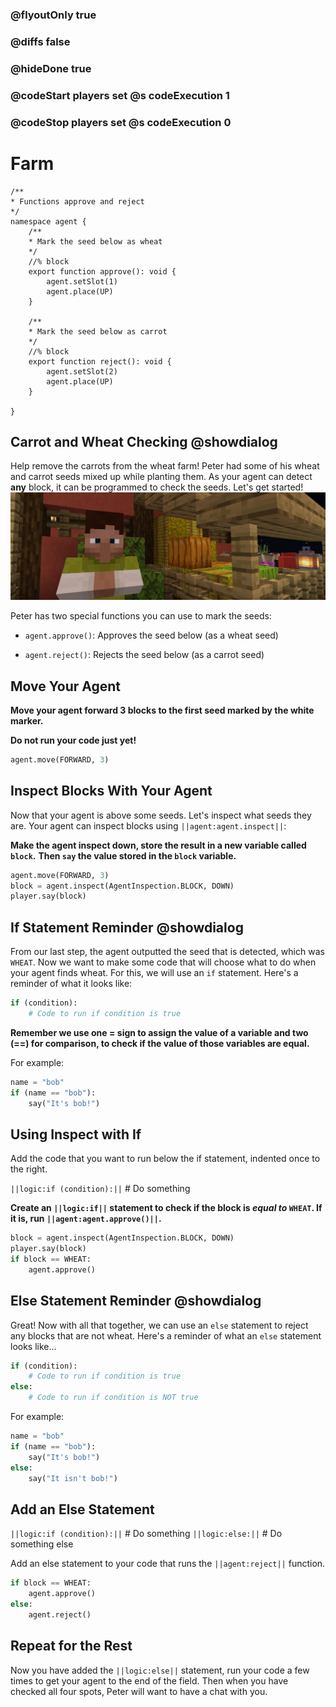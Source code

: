 ### @flyoutOnly true
### @diffs false
### @hideDone true
### @codeStart players set @s codeExecution 1
### @codeStop players set @s codeExecution 0

# Farm

```customts
/**
* Functions approve and reject
*/
namespace agent {
    /**
    * Mark the seed below as wheat
    */
    //% block
    export function approve(): void {
        agent.setSlot(1)
        agent.place(UP)
    }

    /**
    * Mark the seed below as carrot
    */
    //% block
    export function reject(): void {
        agent.setSlot(2)
        agent.place(UP)
    }
    
}
```

## Carrot and Wheat Checking @showdialog
Help remove the carrots from the wheat farm!
Peter had some of his wheat and carrot seeds mixed up while planting them. As your agent can detect **any** block, it can be programmed to check the seeds. Let's get started!
![Cover image of Peter](https://raw.githubusercontent.com/CausewayDigital/Minecraft-EE-MakeCode/refs/heads/master/tutorials/python-islands/island-2/farm/PeterCover.png)

Peter has two special functions you can use to mark the seeds:

- `agent.approve()`: Approves the seed below (as a wheat seed)

- `agent.reject()`: Rejects the seed below (as a carrot seed)
## Move Your Agent

**Move your agent forward 3 blocks to the first seed marked by the white marker.**   
   
**Do not run your code just yet!**

```python
agent.move(FORWARD, 3)
```

## Inspect Blocks With Your Agent
Now that your agent is above some seeds. Let's inspect what seeds they are. Your agent can inspect blocks using `||agent:agent.inspect||`:

**Make the agent inspect down, store the result in a new variable called `block`.**
**Then `say` the value stored in the `block` variable.**

```python
agent.move(FORWARD, 3)
block = agent.inspect(AgentInspection.BLOCK, DOWN)
player.say(block)
```

## If Statement Reminder @showdialog

From our last step, the agent outputted the seed that is detected, which was `WHEAT`. Now we want to make some code that will choose what to do when your agent finds wheat. For this, we will use an `if` statement. 
Here's a reminder of what it looks like:

```python
if (condition):
    # Code to run if condition is true
```

**Remember we use one = sign to assign the value of a variable and two (==) for comparison, to check if the value of those variables are equal.**

For example:

```python
name = "bob"
if (name == "bob"):
    say("It's bob!")
```

## Using Inspect with If
Add the code that you want to run below the if statement, indented once to the right.

`||logic:if (condition):||`
        # Do something

**Create an `||logic:if||` statement to check if the block is *equal to* `WHEAT`. If it is, run `||agent:agent.approve()||`.**

```python
block = agent.inspect(AgentInspection.BLOCK, DOWN)
player.say(block)
if block == WHEAT:
    agent.approve()
```


## Else Statement Reminder @showdialog
Great! Now with all that together, we can use an `else` statement to reject any blocks that are not wheat.
Here's a reminder of what an `else` statement looks like...
```python
if (condition):
    # Code to run if condition is true
else:
    # Code to run if condition is NOT true
```

For example:

```python
name = "bob"
if (name == "bob"):
    say("It's bob!")
else:
    say("It isn't bob!")
```

## Add an Else Statement
`||logic:if (condition):||`
        # Do something
`||logic:else:||`
        # Do something else

Add an else statement to your code that runs the `||agent:reject||` function.

```python
if block == WHEAT:
    agent.approve()
else:
    agent.reject()
```

## Repeat for the Rest
Now you have added the `||logic:else||` statement, run your code a few times to get your agent to the end of the field. Then when you have checked all four spots, Peter will want to have a chat with you.
